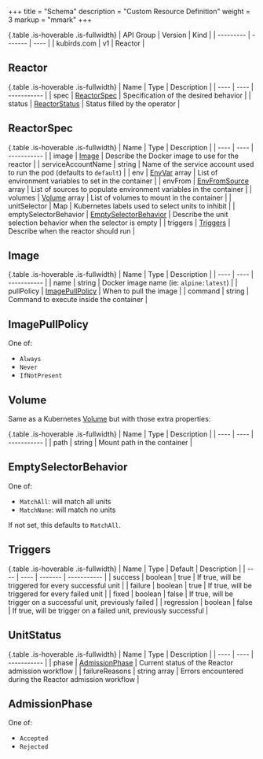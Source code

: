 +++
title = "Schema"
description = "Custom Resource Definition"
weight = 3
markup = "mmark"
+++

{.table .is-hoverable .is-fullwidth}
| API Group | Version | Kind |
| --------- | ------- | ---- |
| kubirds.com | v1 | Reactor |

## Reactor

{.table .is-hoverable .is-fullwidth}
| Name | Type | Description |
| ---- | ---- | ----------- |
| spec | [ReactorSpec](#reactorspec) | Specification of the desired behavior |
| status | [ReactorStatus](#reactorstatus) | Status filled by the operator |

## ReactorSpec

{.table .is-hoverable .is-fullwidth}
| Name | Type | Description |
| ---- | ---- | ----------- |
| image | [Image](#image) | Describe the Docker image to use for the reactor |
| serviceAccountName | string | Name of the service account used to run the pod (defaults to `default`) |
| env | [EnvVar](https://v1-20.docs.kubernetes.io/docs/reference/generated/kubernetes-api/v1.20/#envvar-v1-core) array | List of environment variables to set in the container |
| envFrom | [EnvFromSource](https://v1-20.docs.kubernetes.io/docs/reference/generated/kubernetes-api/v1.20/#envfromsource-v1-core) array | List of sources to populate environment variables in the container |
| volumes | [Volume](#volume) array | List of volumes to mount in the container |
| unitSelector | Map | Kubernetes labels used to select units to inhibit |
| emptySelectorBehavior | [EmptySelectorBehavior](#emptyselectorbehavior) | Describe the unit selection behavior when the selector is empty |
| triggers | [Triggers](#triggers) | Describe when the reactor should run |

## Image

{.table .is-hoverable .is-fullwidth}
| Name | Type | Description |
| ---- | ---- | ----------- |
| name | string | Docker image name (ie: `alpine:latest`) |
| pullPolicy | [ImagePullPolicy](#imagepullpolicy) | When to pull the image |
| command | string | Command to execute inside the container |

## ImagePullPolicy

One of:

 - `Always`
 - `Never`
 - `IfNotPresent`

## Volume

Same as a Kubernetes [Volume](https://v1-20.docs.kubernetes.io/docs/reference/generated/kubernetes-api/v1.20/#volume-v1-core) but with those extra properties:

{.table .is-hoverable .is-fullwidth}
| Name | Type | Description |
| ---- | ---- | ----------- |
| path | string | Mount path in the container |

## EmptySelectorBehavior

One of:

 - `MatchAll`: will match all units
 - `MatchNone`: will match no units

If not set, this defaults to `MatchAll`.

## Triggers

{.table .is-hoverable .is-fullwidth}
| Name | Type | Default | Description |
| ---- | ---- | ------- | ----------- |
| success | boolean | true | If true, will be triggered for every successful unit |
| failure | boolean | true | If true, will be triggered for every failed unit |
| fixed | boolean | false | If true, will be trigger on a successful unit, previously failed |
| regression | boolean | false | If true, will be trigger on a failed unit, previously successful |

## UnitStatus

{.table .is-hoverable .is-fullwidth}
| Name | Type | Description |
| ---- | ---- | ----------- |
| phase | [AdmissionPhase](#admissionphase) | Current status of the Reactor admission workflow |
| failureReasons | string array | Errors encountered during the Reactor admission workflow |

## AdmissionPhase

One of:

 - `Accepted`
 - `Rejected`
